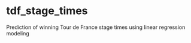 # tdf_stage_times
Prediction of winning Tour de France stage times using linear regression modeling
